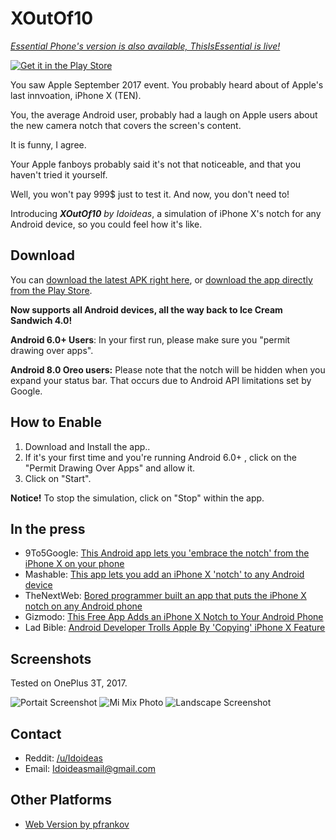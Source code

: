 # XOutOf10

[*Essential Phone's version is also available, ThisIsEssential is live!*](https://github.com/idoideas/ThisIsEssential)

[![Get it in the Play Store](https://i.imgur.com/GcvRPKp.png)](https://play.google.com/store/apps/details?id=com.idoideas.xoutof10)

You saw Apple September 2017 event. You probably heard about of Apple's last innvoation, iPhone X (TEN).

You, the average Android user, probably had a laugh on Apple users about the new camera notch that covers the screen's content.

It is funny, I agree.

Your Apple fanboys probably said it's not that noticeable, and that you haven't tried it yourself.

Well, you won't pay 999$ just to test it. And now, you don't need to!

Introducing ***XOutOf10*** *by Idoideas*, a simulation of iPhone X's notch for any Android device, so you could feel how it's like.

## Download

You can [download the latest APK right here](https://github.com/idoideas/XOutOf10/blob/master/XOutOf10.apk?raw=true), or [download the app directly from the Play Store](https://play.google.com/store/apps/details?id=com.idoideas.xoutof10).

**Now supports all Android devices, all the way back to Ice Cream Sandwich 4.0!**

**Android 6.0+ Users**: In your first run, please make sure you "permit drawing over apps".

**Android 8.0 Oreo users:** Please note that the notch will be hidden when you expand your status bar. That occurs due to Android API limitations set by Google.

## How to Enable

1. Download and Install the app..
2. If it's your first time and you're running Android 6.0+ , click on the "Permit Drawing Over Apps" and allow it.
3. Click on "Start".

**Notice!** To stop the simulation, click on "Stop" within the app.

## In the press

* 9To5Google: [This Android app lets you 'embrace the notch' from the iPhone X on your phone](https://9to5google.com/2017/09/18/android-iphone-x-notch-simulator/)
* Mashable: [This app lets you add an iPhone X 'notch' to any Android device](http://mashable.com/2017/09/18/iphone-x-notch-android-app/)
* TheNextWeb: [Bored programmer built an app that puts the iPhone X notch on any Android phone](https://thenextweb.com/apps/2017/09/18/iphone-x-notch-android-phone/)
* Gizmodo: [This Free App Adds an iPhone X Notch to Your Android Phone](http://gizmodo.com/this-free-app-adds-an-iphone-x-notch-to-your-android-ph-1818540557)
* Lad Bible: [Android Developer Trolls Apple By 'Copying' iPhone X Feature](http://www.ladbible.com/technology/technology-android-developer-trolls-apple-by-copying-iphone-x-feature-20170919?c=1505804334722)

## Screenshots

Tested on OnePlus 3T, 2017.

![Portait Screenshot](https://i.imgur.com/Wq429gQ.jpg) ![Mi Mix Photo](https://i.imgur.com/rpkX50w.png)
![Landscape Screenshot](https://i.imgur.com/MWXdVr1.jpg)

## Contact

* Reddit: [/u/Idoideas](https://www.reddit.com/user/idoideas)
* Email: Idoideasmail@gmail.com

## Other Platforms

* [Web Version by pfrankov](https://github.com/pfrankov/iphone-x-notch)
